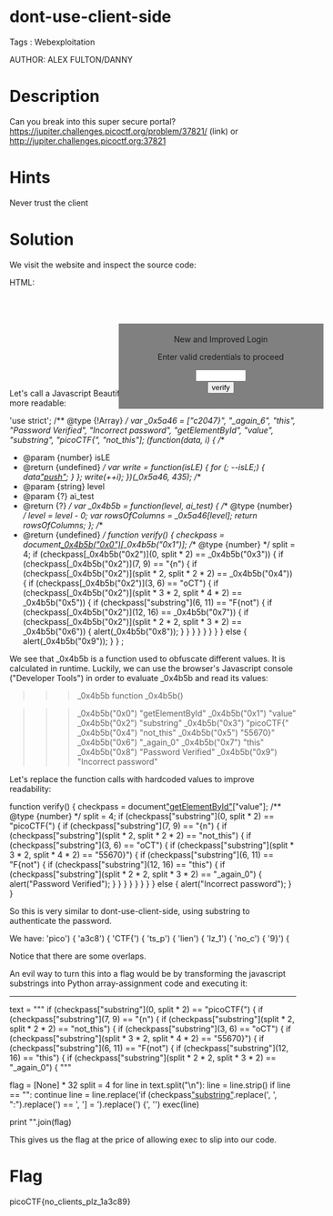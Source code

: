# dont-use-client-side

Tags : Webexploitation

AUTHOR: ALEX FULTON/DANNY

# Description
Can you break into this super secure portal? https://jupiter.challenges.picoctf.org/problem/37821/ (link) or 
http://jupiter.challenges.picoctf.org:37821

# Hints
Never trust the client

# Solution
We visit the website and inspect the source code:

HTML:
<html>
<head>
<title>Secure Login Portal V2.0</title>
</head>
<body background="barbed_wire.jpeg" >
<!-- standard MD5 implementation -->
<script type="text/javascript" src="md5.js"></script>

<script type="text/javascript">
  var _0x5a46=['55670}','_again_0','this','Password\x20Verified','Incorrect\x20password','getElementById','value','substring','picoCTF{','not_this'];(function(_0x4bd822,_0x2bd6f7){var _0xb4bdb3=function(_0x1d68f6){while(--_0x1d68f6){_0x4bd822['push'](_0x4bd822['shift']());}};_0xb4bdb3(++_0x2bd6f7);}(_0x5a46,0x1b3));var _0x4b5b=function(_0x2d8f05,_0x4b81bb){_0x2d8f05=_0x2d8f05-0x0;var _0x4d74cb=_0x5a46[_0x2d8f05];return _0x4d74cb;};function verify(){checkpass=document[_0x4b5b('0x0')]('pass')[_0x4b5b('0x1')];split=0x4;if(checkpass[_0x4b5b('0x2')](0x0,split*0x2)==_0x4b5b('0x3')){if(checkpass[_0x4b5b('0x2')](0x7,0x9)=='{n'){if(checkpass[_0x4b5b('0x2')](split*0x2,split*0x2*0x2)==_0x4b5b('0x4')){if(checkpass[_0x4b5b('0x2')](0x3,0x6)=='oCT'){if(checkpass[_0x4b5b('0x2')](split*0x3*0x2,split*0x4*0x2)==_0x4b5b('0x5')){if(checkpass['substring'](0x6,0xb)=='F{not'){if(checkpass[_0x4b5b('0x2')](split*0x2*0x2,split*0x3*0x2)==_0x4b5b('0x6')){if(checkpass[_0x4b5b('0x2')](0xc,0x10)==_0x4b5b('0x7')){alert(_0x4b5b('0x8'));}}}}}}}}else{alert(_0x4b5b('0x9'));}}
</script>
<div style="position:relative; padding:5px;top:50px; left:38%; width:350px; height:140px; background-color:gray">
<div style="text-align:center">
<p>New and Improved Login</p>

<p>Enter valid credentials to proceed</p>
<form action="index.html" method="post">
<input type="password" id="pass" size="8" />
<br/>
<input type="submit" value="verify" onclick="verify(); return false;" />
</form>
</div>
</div>
</body>
</html>

Let's call a Javascript Beautifier in order to make the Javascript code a bit more readable:

'use strict';
/** @type {!Array} */
var _0x5a46 = ["c2047}", "_again_6", "this", "Password Verified", "Incorrect password", "getElementById", "value", "substring", "picoCTF{", "not_this"];
(function(data, i) {
  /**
   * @param {number} isLE
   * @return {undefined}
   */
  var write = function(isLE) {
    for (; --isLE;) {
      data["push"](data["shift"]());
    }
  };
  write(++i);
})(_0x5a46, 435);
/**
 * @param {string} level
 * @param {?} ai_test
 * @return {?}
 */
var _0x4b5b = function(level, ai_test) {
  /** @type {number} */
  level = level - 0;
  var rowsOfColumns = _0x5a46[level];
  return rowsOfColumns;
};
/**
 * @return {undefined}
 */
function verify() {
  checkpass = document[_0x4b5b("0x0")]("pass")[_0x4b5b("0x1")];
  /** @type {number} */
  split = 4;
  if (checkpass[_0x4b5b("0x2")](0, split * 2) == _0x4b5b("0x3")) {
    if (checkpass[_0x4b5b("0x2")](7, 9) == "{n") {
      if (checkpass[_0x4b5b("0x2")](split * 2, split * 2 * 2) == _0x4b5b("0x4")) {
        if (checkpass[_0x4b5b("0x2")](3, 6) == "oCT") {
          if (checkpass[_0x4b5b("0x2")](split * 3 * 2, split * 4 * 2) == _0x4b5b("0x5")) {
            if (checkpass["substring"](6, 11) == "F{not") {
                if (checkpass[_0x4b5b("0x2")](12, 16) == _0x4b5b("0x7")) {
              if (checkpass[_0x4b5b("0x2")](split * 2 * 2, split * 3 * 2) == _0x4b5b("0x6")) {
                  alert(_0x4b5b("0x8"));
                }
              }
            }
          }
        }
      }
    }
  } else {
    alert(_0x4b5b("0x9"));
  }
}
;

We see that _0x4b5b is a function used to obfuscate different values. It is calculated in runtime. Luckily, we can use the browser's 
Javascript console ("Developer Tools") in order to evaluate _0x4b5b and read its values:


>>> _0x4b5b
function _0x4b5b()

>>> _0x4b5b("0x0")
"getElementById"
>>> _0x4b5b("0x1")
"value"
>>> _0x4b5b("0x2")
"substring"
>>> _0x4b5b("0x3")
"picoCTF{"
>>> _0x4b5b("0x4")
"not_this"
>>> _0x4b5b("0x5")
"55670}"
>>> _0x4b5b("0x6")
"_again_0"
>>> _0x4b5b("0x7")
"this"
>>> _0x4b5b("0x8")
"Password Verified"
>>> _0x4b5b("0x9")
"Incorrect password"
>>>
>>> 



Let's replace the function calls with hardcoded values to improve readability:

function verify() {
  checkpass = document["getElementById"]("pass")["value"];
  /** @type {number} */
  split = 4;
  if (checkpass["substring"](0, split * 2) == "picoCTF{") {
    if (checkpass["substring"](7, 9) == "{n") {
      if (checkpass["substring"](split * 2, split * 2 * 2) == "not_this") {
        if (checkpass["substring"](3, 6) == "oCT") {
          if (checkpass["substring"](split * 3 * 2, split * 4 * 2) == "55670}") {
            if (checkpass["substring"](6, 11) == "F{not") {
                if (checkpass["substring"](12, 16) == "this") {
              if (checkpass["substring"](split * 2 * 2, split * 3 * 2) == "_again_0") {
                  alert("Password Verified");
                }
              }
            }
          }
        }
      }
    }
  } else {
    alert("Incorrect password");
  }
}



So this is very similar to dont-use-client-side, using substring to authenticate the password.

We have:
'pico') {
'a3c8') {
'CTF{') {
'ts_p') {
'lien') {
'lz_1') {
'no_c') {
'9}') {

Notice that there are some overlaps.

An evil way to turn this into a flag would be by transforming the javascript substrings into Python array-assignment code and executing it:

---

text = """
  if (checkpass["substring"](0, split * 2) == "picoCTF{") {
    if (checkpass["substring"](7, 9) == "{n") {
      if (checkpass["substring"](split * 2, split * 2 * 2) == "not_this") {
        if (checkpass["substring"](3, 6) == "oCT") {
          if (checkpass["substring"](split * 3 * 2, split * 4 * 2) == "55670}") {
            if (checkpass["substring"](6, 11) == "F{not") {
                if (checkpass["substring"](12, 16) == "this") {
              if (checkpass["substring"](split * 2 * 2, split * 3 * 2) == "_again_0") {
"""

flag = [None] * 32
split = 4
for line in text.split("\n"):
    line = line.strip()
    if line == "": 
        continue
    line = line.replace('if (checkpass["substring"](', 'flag[').replace(', ', ":").replace(') == ', '] = ').replace(') {', '')
    exec(line)

print "".join(flag)



This gives us the flag at the price of allowing exec to slip into our code.

# Flag
picoCTF{no_clients_plz_1a3c89}
